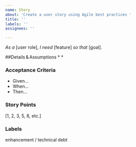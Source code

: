 ```yaml
---
name: Story
about: 'Create a user story using Agile best practices '
title: ''
labels: ''
assignees: ''

---
```


*As a* [user role],
*I need* [feature] 
*so that* [goal].

##Details & Assumptions
*
*

### Acceptance Criteria
- Given...
- When...
- Then...

### Story Points
[1, 2, 3, 5, 8, etc.]

### Labels
enhancement / technical debt
